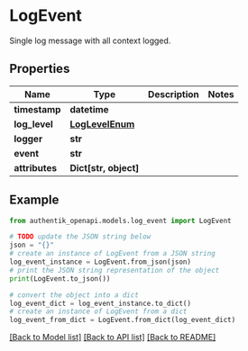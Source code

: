 # LogEvent

Single log message with all context logged.

## Properties

Name | Type | Description | Notes
------------ | ------------- | ------------- | -------------
**timestamp** | **datetime** |  | 
**log_level** | [**LogLevelEnum**](LogLevelEnum.md) |  | 
**logger** | **str** |  | 
**event** | **str** |  | 
**attributes** | **Dict[str, object]** |  | 

## Example

```python
from authentik_openapi.models.log_event import LogEvent

# TODO update the JSON string below
json = "{}"
# create an instance of LogEvent from a JSON string
log_event_instance = LogEvent.from_json(json)
# print the JSON string representation of the object
print(LogEvent.to_json())

# convert the object into a dict
log_event_dict = log_event_instance.to_dict()
# create an instance of LogEvent from a dict
log_event_from_dict = LogEvent.from_dict(log_event_dict)
```
[[Back to Model list]](../README.md#documentation-for-models) [[Back to API list]](../README.md#documentation-for-api-endpoints) [[Back to README]](../README.md)


